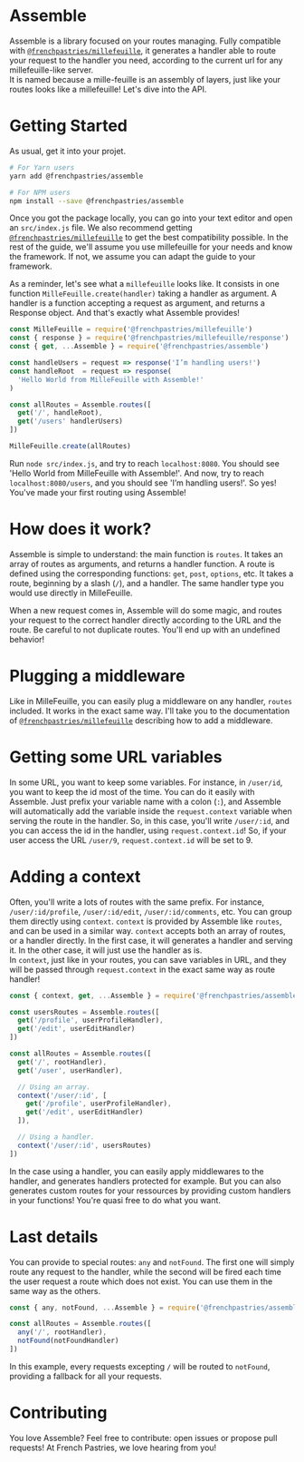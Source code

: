 # Assemble

Assemble is a library focused on your routes managing. Fully compatible with [`@frenchpastries/millefeuille`](https://github.com/FrenchPastries/millefeuille), it generates a handler able to route your request to the handler you need, according to the current url for any millefeuille-like server.  
It is named because a mille-feuille is an assembly of layers, just like your routes looks like a millefeuille! Let's dive into the API.

# Getting Started

As usual, get it into your projet.

```bash
# For Yarn users
yarn add @frenchpastries/assemble
```

```bash
# For NPM users
npm install --save @frenchpastries/assemble
```

Once you got the package locally, you can go into your text editor and open an `src/index.js` file. We also recommend getting [`@frenchpastries/millefeuille`](https://github.com/FrenchPastries/millefeuille) to get the best compatibility possible. In the rest of the guide, we'll assume you use millefeuille for your needs and know the framework. If not, we assume you can adapt the guide to your framework.

As a reminder, let's see what a `millefeuille` looks like. It consists in one function `MilleFeuille.create(handler)` taking a handler as argument. A handler is a function accepting a request as argument, and returns a Response object. And that's exactly what Assemble provides!

```javascript
const MilleFeuille = require('@frenchpastries/millefeuille')
const { response } = require('@frenchpastries/millefeuille/response')
const { get, ...Assemble } = require('@frenchpastries/assemble')

const handleUsers = request => response('I’m handling users!')
const handleRoot  = request => response(
  'Hello World from MilleFeuille with Assemble!'
)

const allRoutes = Assemble.routes([
  get('/', handleRoot),
  get('/users' handlerUsers)
])

MilleFeuille.create(allRoutes)
```

Run `node src/index.js`, and try to reach `localhost:8080`. You should see 'Hello World from MilleFeuille with Assemble!'. And now, try to reach `localhost:8080/users`, and you should see 'I’m handling users!'. So yes! You've made your first routing using Assemble!

# How does it work?

Assemble is simple to understand: the main function is `routes`. It takes an array of routes as arguments, and returns a handler function. A route is defined using the corresponding functions: `get`, `post`, `options`, etc. It takes a route, beginning by a slash (`/`), and a handler. The same handler type you would use directly in MilleFeuille.

When a new request comes in, Assemble will do some magic, and routes your request to the correct handler directly according to the URL and the route. Be careful to not duplicate routes. You'll end up with an undefined behavior!

# Plugging a middleware

Like in MilleFeuille, you can easily plug a middleware on any handler, `routes` included. It works in the exact same way. I'll take you to the documentation of [`@frenchpastries/millefeuille`](https://github.com/FrenchPastries/millefeuille#adding-a-middleware) describing how to add a middleware.

# Getting some URL variables

In some URL, you want to keep some variables. For instance, in `/user/id`, you want to keep the id most of the time. You can do it easily with Assemble. Just prefix your variable name with a colon (`:`), and Assemble will automatically add the variable inside the `request.context` variable when serving the route in the handler. So, in this case, you'll write `/user/:id`, and you can access the id in the handler, using `request.context.id`! So, if your user access the URL `/user/9`, `request.context.id` will be set to 9.

# Adding a context

Often, you'll write a lots of routes with the same prefix. For instance, `/user/:id/profile`, `/user/:id/edit`, `/user/:id/comments`, etc. You can group them directly using `context`. `context` is provided by Assemble like `routes`, and can be used in a similar way. `context` accepts both an array of routes, or a handler directly. In the first case, it will generates a handler and serving it. In the other case, it will just use the handler as is.  
In `context`, just like in your routes, you can save variables in URL, and they will be passed through `request.context` in the exact same way as route handler!

```javascript
const { context, get, ...Assemble } = require('@frenchpastries/assemble')

const usersRoutes = Assemble.routes([
  get('/profile', userProfileHandler),
  get('/edit', userEditHandler)
])

const allRoutes = Assemble.routes([
  get('/', rootHandler),
  get('/user', userHandler),

  // Using an array.
  context('/user/:id', [
    get('/profile', userProfileHandler),
    get('/edit', userEditHandler)
  ]),

  // Using a handler.
  context('/user/:id', usersRoutes)
])
```

In the case using a handler, you can easily apply middlewares to the handler, and generates handlers protected for example. But you can also generates custom routes for your ressources by providing custom handlers in your functions! You're quasi free to do what you want.

# Last details

You can provide to special routes: `any` and `notFound`. The first one will simply route any request to the handler, while the second will be fired each time the user request a route which does not exist. You can use them in the same way as the others.

```javascript
const { any, notFound, ...Assemble } = require('@frenchpastries/assemble')

const allRoutes = Assemble.routes([
  any('/', rootHandler),
  notFound(notFoundHandler)
])
```

In this example, every requests excepting `/` will be routed to `notFound`, providing a fallback for all your requests.

# Contributing

You love Assemble? Feel free to contribute: open issues or propose pull requests! At French Pastries, we love hearing from you!
